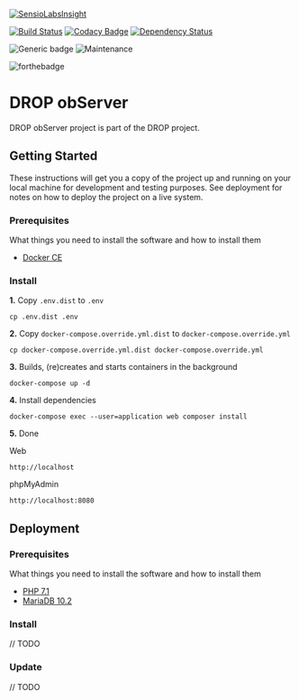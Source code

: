 [![SensioLabsInsight](https://insight.sensiolabs.com/projects/46356d02-f97a-4f9c-80d2-634380693915/big.png)](https://insight.sensiolabs.com/projects/46356d02-f97a-4f9c-80d2-634380693915)
  
[![Build Status](https://travis-ci.org/Darkmira/drop-observer.svg?branch=develop)](https://travis-ci.org/Darkmira/drop-observer)
[![Codacy Badge](https://api.codacy.com/project/badge/Grade/3ce7e103844f4d59b7467946f8c83f9b)](https://www.codacy.com/app/cvilleger/drop-observer?utm_source=github.com&amp;utm_medium=referral&amp;utm_content=Darkmira/drop-observer&amp;utm_campaign=Badge_Grade)
[![Dependency Status](https://beta.gemnasium.com/badges/github.com/Darkmira/drop-observer.svg)](https://beta.gemnasium.com/projects/github.com/Darkmira/drop-observer)
  
![Generic badge](https://img.shields.io/badge/Powered%20by-Love-red.svg)
![Maintenance](https://img.shields.io/badge/Maintained%3F-yes-green.svg)
  
![forthebadge](https://forthebadge.com/images/badges/built-with-love.svg)

# DROP obServer 
DROP obServer project is part of the DROP project.

## Getting Started

These instructions will get you a copy of the project up and running on your local machine for development and testing purposes. See deployment for notes on how to deploy the project on a live system.

### Prerequisites

What things you need to install the software and how to install them

- [Docker CE](https://www.docker.com/community-edition)

### Install

**1.** Copy `.env.dist` to `.env`

```
cp .env.dist .env
```

**2.** Copy `docker-compose.override.yml.dist` to `docker-compose.override.yml`

```
cp docker-compose.override.yml.dist docker-compose.override.yml
```

**3.** Builds, (re)creates and starts containers in the background

```
docker-compose up -d
```

**4.** Install dependencies

```
docker-compose exec --user=application web composer install
```

**5.** Done

Web
```
http://localhost
```

phpMyAdmin
```
http://localhost:8080
```

## Deployment

### Prerequisites

What things you need to install the software and how to install them

- [PHP 7.1](http://php.net/downloads.php)
- [MariaDB 10.2](https://mariadb.org/download/)

### Install

// TODO

### Update

// TODO
